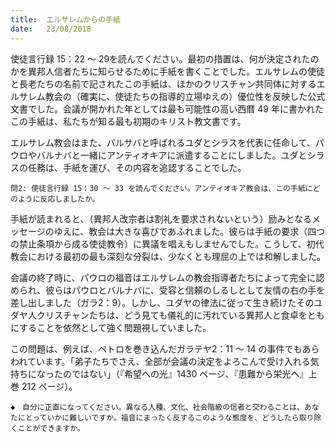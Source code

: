 ```yaml
---
title:  エルサレムからの手紙
date:   23/08/2018
---
```


使徒言行録 15：22 ～ 29を読んでください。最初の措置は、何が決定されたのかを異邦人信者たちに知らせるために手紙を書くことでした。エルサレムの使徒と長老たちの名前で記されたこの手紙は、ほかのクリスチャン共同体に対するエルサレム教会の（確実に、使徒たちの指導的立場ゆえの）優位性を反映した公式文書でした。会議が開かれた年としては最も可能性の高い西暦 49 年に書かれたこの手紙は、私たちが知る最も初期のキリスト教文書です。

エルサレム教会はまた、バルサバと呼ばれるユダとシラスを代表に任命して、パウロやバルナバと一緒にアンティオキアに派遣することにしました。ユダとシラスの任務は、手紙を運び、その内容を追認することでした。

`問2: 使徒言行録 15：30 ～ 33 を読んでください。アンティオキア教会は、この手紙にどのように反応しましたか。`

手紙が読まれると、（異邦人改宗者は割礼を要求されないという）励みとなるメッセージのゆえに、教会は大きな喜びであふれました。彼らは手紙の要求（四つの禁止条項から成る使徒教令）に異議を唱えもしませんでした。こうして、初代教会における最初の最も深刻な分裂は、少なくとも理屈の上では和解しました。

会議の終了時に、パウロの福音はエルサレムの教会指導者たちによって完全に認められ、彼らはパウロとバルナバに、受容と信頼のしるしとして友情の右の手を差し出しました（ガラ2：9）。しかし、ユダヤの律法に従って生き続けたそのユダヤ人クリスチャンたちは、どう見ても儀礼的に汚れている異邦人と食卓をともにすることを依然として強く問題視していました。

この問題は、例えば、ペトロを巻き込んだガラテヤ2：11 ～ 14 の事件でもあらわれています。「弟子たちでさえ、全部が会議の決定をよろこんで受け入れる気持ちになったのではない」（『希望への光』1430 ページ、『患難から栄光へ』上巻 212 ページ）。

`◆　自分に正直になってください。異なる人種、文化、社会階級の信者と交わることは、あなたにとっていかに難しいですか。福音にまったく反するこのような態度を、どうしたら取り除くことができますか。`